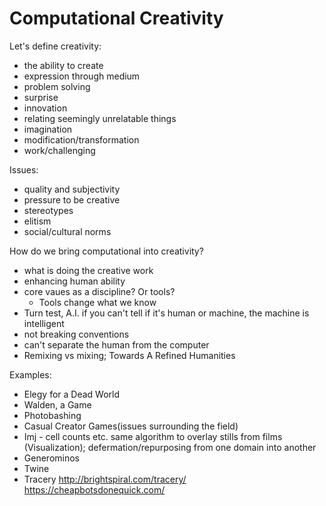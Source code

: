 # Computational Creativity

Let's define creativity:
* the ability to create
* expression through medium
* problem solving
* surprise
* innovation
* relating seemingly unrelatable things
* imagination
* modification/transformation
* work/challenging

Issues:
* quality and subjectivity
* pressure to be creative
* stereotypes 
* elitism
* social/cultural norms

How do we bring computational into creativity?
* what is doing the creative work
* enhancing human ability 
* core vaues as a discipline? Or tools? 
  * Tools change what we know
* Turn test, A.I. if you can't tell if it's human or machine, the machine is intelligent
* not breaking conventions
* can't separate the human from the computer
* Remixing vs mixing; Towards A Refined Humanities

Examples: 
* Elegy for a Dead World
* Walden, a Game
* Photobashing
* Casual Creator Games(issues surrounding the field)
* Imj - cell counts etc. same algorithm to overlay stills from films (Visualization); defermation/repurposing from one domain into another 
* Generominos
* Twine
* Tracery
http://brightspiral.com/tracery/
https://cheapbotsdonequick.com/
